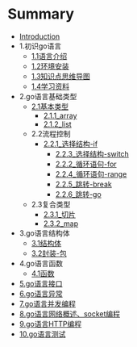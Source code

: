 # Summary

* [Introduction](README.md)
* 1.初识go语言
    * [1.1语言介绍](1.初识go语言/1.1语言介绍.md)
    * [1.2环境安装](1.初识go语言/1.2环境安装.md)
    * [1.3知识点思维导图](1.初识go语言/1.3知识点思维导图.md)
    * [1.4学习资料](1.初识go语言/1.4学习资料.md)
* 2.go语言基础类型
    * [2.1基本类型](2.go语言基础类型/2.1基本类型/basic.md)
        * [2.1.1_array](2.go语言基础类型/2.1基本类型/2.1.1_array.md)
        * [2.1.2_list](2.go语言基础类型/2.1基本类型/2.1.2_list.md)
    * 2.2流程控制
        * [2.2.1_选择结构-if](2.go语言基础类型/2.2流程控制/2.2.1_if.md)
            * [2.2.3_选择结构-switch](2.go语言基础类型/2.2流程控制/2.2.3_switch.md)
            * [2.2.2_循环语句-for](2.go语言基础类型/2.2流程控制/2.2.2_for.md)
            * [2.2.4_循环语句-range](2.go语言基础类型/2.2流程控制/2.2.4_range.md)
            * [2.2.5_跳转-break](2.go语言基础类型/2.2流程控制/2.2.5_break.md)
            * [2.2.6_跳转-go](2.go语言基础类型/2.2流程控制/2.2.6_go.md)
    * 2.3复合类型
        * [2.3.1_切片](2.go语言基础类型/2.3复合类型/2.3.1_切片.md)
        * [2.3.2_map](2.go语言基础类型/2.3复合类型/2.3.2_map.md)
* 3.go语言结构体
    * [3.1结构体](3.go语言结构体/3.1结构体.md)
    * [3.2封装-包](3.go语言结构体/3.2封装-包.md)
* 4.go语言函数
    * [4.1函数](4.go语言函数/basic.md)
* [5.go语言接口](5.go语言接口/basic.md)
* [6.go语言异常](6.go语言异常/basic.md)
* [7.go语言并发编程](7.go语言并发编程/basic.md)
* [8.go语言网络概述、socket编程](8.go语言网络概述、socket编程/basic.md)
* [9.go语言HTTP编程](9.go语言HTTP编程/basic.md)
* [10.go语言测试](10.go语言测试/basic.md)

